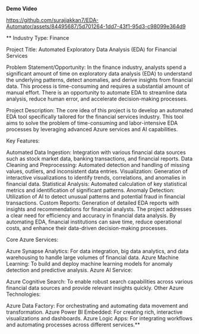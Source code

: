 **Demo Video**

https://github.com/surajjakkan7/EDA-Automator/assets/84495687/5d701264-1dd7-43f1-95d3-c98099e364d9

**
Industry Type:
Finance

Project Title:
Automated Exploratory Data Analysis (EDA) for Financial Services

Problem Statement/Opportunity:
In the finance industry, analysts spend a significant amount of time on exploratory data analysis (EDA) to understand the underlying patterns, detect anomalies, and derive insights from financial data. This process is time-consuming and requires a substantial amount of manual effort. There is an opportunity to automate EDA to streamline data analysis, reduce human error, and accelerate decision-making processes.

Project Description:
The core idea of this project is to develop an automated EDA tool specifically tailored for the financial services industry. This tool aims to solve the problem of time-consuming and labor-intensive EDA processes by leveraging advanced Azure services and AI capabilities.

Key Features:

Automated Data Ingestion: Integration with various financial data sources such as stock market data, banking transactions, and financial reports.
Data Cleaning and Preprocessing: Automated detection and handling of missing values, outliers, and inconsistent data entries.
Visualization: Generation of interactive visualizations to identify trends, correlations, and anomalies in financial data.
Statistical Analysis: Automated calculation of key statistical metrics and identification of significant patterns.
Anomaly Detection: Utilization of AI to detect unusual patterns and potential fraud in financial transactions.
Custom Reports: Generation of detailed EDA reports with insights and recommendations for financial analysts.
The project addresses a clear need for efficiency and accuracy in financial data analysis. By automating EDA, financial institutions can save time, reduce operational costs, and enhance their data-driven decision-making processes.

Core Azure Services:

Azure Synapse Analytics: For data integration, big data analytics, and data warehousing to handle large volumes of financial data.
Azure Machine Learning: To build and deploy machine learning models for anomaly detection and predictive analysis.
Azure AI Service:

Azure Cognitive Search: To enable robust search capabilities across various financial data sources and provide relevant insights quickly.
Other Azure Technologies:

Azure Data Factory: For orchestrating and automating data movement and transformation.
Azure Power BI Embedded: For creating rich, interactive visualizations and dashboards.
Azure Logic Apps: For integrating workflows and automating processes across different services.**
